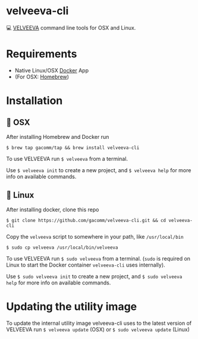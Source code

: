 # velveeva-cli
💻 [VELVEEVA](http://www.github.com/gacomm/velveeva) command line tools for OSX and Linux.

# Requirements
* Native Linux/OSX [Docker](https://www.docker.com/products/docker) App
* (For OSX: [Homebrew](http://brew.sh/))

# Installation
##  OSX
After installing Homebrew and Docker run
```
$ brew tap gacomm/tap && brew install velveeva-cli
```

To use VELVEEVA run `$ velveeva` from a terminal.

Use `$ velveeva init` to create a new project, and `$ velveeva help` for more info on available commands.

## 🐧 Linux
After installing docker, clone this repo
```
$ git clone https://github.com/gacomm/velveeva-cli.git && cd velveeva-cli
```
Copy the `velveeva` script to somewhere in your path, like `/usr/local/bin`
```
$ sudo cp velveeva /usr/local/bin/velveeva
```

To use VELVEEVA run `$ sudo velveeva` from a terminal. (`sudo` is required on Linux to start the Docker container `velveeva-cli` uses internally).

Use `$ sudo velveeva init` to create a new project, and `$ sudo velveeva help` for more info on available commands.

# Updating the utility image
To update the internal utility image velveeva-cli uses to the latest version of VELVEEVA run `$ velveeva update` (OSX) or `$ sudo velveeva update` (Linux)
